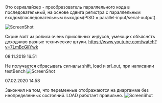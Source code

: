 Это сериалайзер - преобразователь параллельного кода в последовательный, на основе сдвига регистра
с параллельным входом\последовательным выходом(PISO = parallel-input/serial-output).


![ScreenShot](https://github.com/sht4nigga/FPGA/blob/Assign_Reg/JbFPGA/Transceiver/Serializer/PISO.jpg)

Скрин взят из ролика очень прикольных индусов, умеющих объяснять доходчиво разные технические штуки.
https://www.youtube.com/watch?v=7LmBcGiiYwk

08.11.2019 16.51

Не получается сбрасывать сигналы shift, load и srl_out, при написании testBench
![ScreenShot](https://github.com/sht4nigga/FPGA/blob/Assign_Reg/JbFPGA/Transceiver/Serializer/diag.jpg)

07.02.2020 14.58

Закончил на том, что переменные отображаются на диаргамме без неопределенных состояний. LOAD работает правильно.
![ScreenShot](https://raw.githubusercontent.com/sht4nigga/FPGA/Assign_Reg/JbFPGA/Transceiver/Serializer/work%20bitch.jpg)
